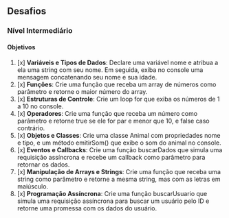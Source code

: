## Desafios

### Nível Intermediário

#### Objetivos

1. [x] **Variáveis e Tipos de Dados**: Declare uma variável nome e atribua a ela uma string com seu nome. Em seguida, exiba no console uma mensagem concatenando seu nome e sua idade.
2. [x] **Funções**: Crie uma função que receba um array de números como parâmetro e retorne o maior número do array.
3. [x] **Estruturas de Controle**: Crie um loop for que exiba os números de 1 a 10 no console.
4. [x] **Operadores**: Crie uma função que receba um número como parâmetro e retorne true se ele for par e menor que 10, e false caso contrário.
5. [x] **Objetos e Classes**: Crie uma classe Animal com propriedades nome e tipo, e um método emitirSom() que exibe o som do animal no console.
6. [x] **Eventos e Callbacks**: Crie uma função buscarDados que simula uma requisição assíncrona e recebe um callback como parâmetro para retornar os dados.
7. [x] **Manipulação de Arrays e Strings**: Crie uma função que receba uma string como parâmetro e retorne a mesma string, mas com as letras em maiúsculo.
8. [x] **Programação Assíncrona**: Crie uma função buscarUsuario que simula uma requisição assíncrona para buscar um usuário pelo ID e retorne uma promessa com os dados do usuário.
